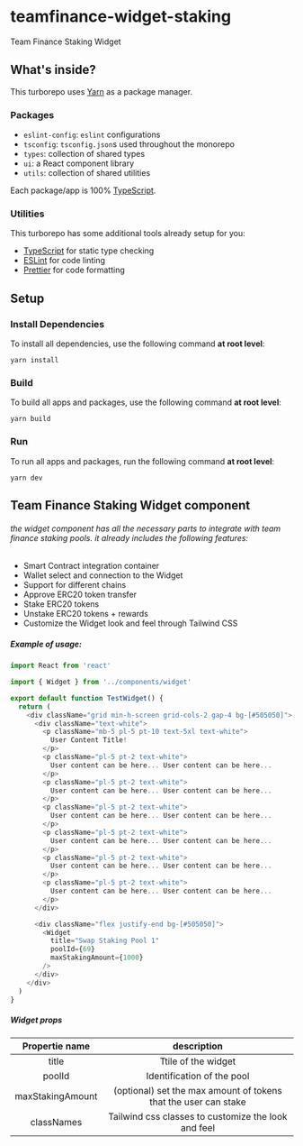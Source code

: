 # teamfinance-widget-staking
Team Finance Staking Widget

## What's inside?

This turborepo uses [Yarn](https://classic.yarnpkg.com/lang/en/) as a package manager.

### Packages

- `eslint-config`: `eslint` configurations
- `tsconfig`: `tsconfig.json`s used throughout the monorepo
- `types`: collection of shared types
- `ui`: a React component library
- `utils`: collection of shared utilities

Each package/app is 100% [TypeScript](https://www.typescriptlang.org/).

### Utilities

This turborepo has some additional tools already setup for you:

- [TypeScript](https://www.typescriptlang.org/) for static type checking
- [ESLint](https://eslint.org/) for code linting
- [Prettier](https://prettier.io) for code formatting

## Setup

### Install Dependencies

To install all dependencies, use the following command **at root level**:

```
yarn install
```

### Build

To build all apps and packages, use the following command **at root level**:

```
yarn build
```

### Run

To run all apps and packages, run the following command **at root level**:

```
yarn dev
```

## Team Finance Staking Widget component 

######   the widget component has all the necessary parts to integrate with team finance staking pools. it already includes the following features:

 - Smart Contract integration container
 - Wallet select and connection to the Widget
 - Support for different chains
 - Approve ERC20 token transfer
 - Stake ERC20 tokens
 - Unstake ERC20 tokens + rewards
 - Customize the Widget look and feel through Tailwind CSS

##### Example of usage:
```javascript
import React from 'react'

import { Widget } from '../components/widget'

export default function TestWidget() {
  return (
    <div className="grid min-h-screen grid-cols-2 gap-4 bg-[#505050]">
      <div className="text-white">
        <p className="mb-5 pl-5 pt-10 text-5xl text-white">
          User Content Title!
        </p>
        <p className="pl-5 pt-2 text-white">
          User content can be here... User content can be here...
        </p>
        <p className="pl-5 pt-2 text-white">
          User content can be here... User content can be here...
        </p>
        <p className="pl-5 pt-2 text-white">
          User content can be here... User content can be here...
        </p>
        <p className="pl-5 pt-2 text-white">
          User content can be here... User content can be here...
        </p>
        <p className="pl-5 pt-2 text-white">
          User content can be here... User content can be here...
        </p>
        <p className="pl-5 pt-2 text-white">
          User content can be here... User content can be here...
        </p>
      </div>

      <div className="flex justify-end bg-[#505050]">
        <Widget
          title="Swap Staking Pool 1"
          poolId={69}
          maxStakingAmount={1000}
        />
      </div>
    </div>
  )
}

```

##### Widget props

| Propertie name  | description   |
| :------------: | :------------: |
| title  |  Ttile of the widget  |
| poolId  |  Identification of the pool  |
|  maxStakingAmount |  (optional) set the max amount of tokens that the user can stake |
|   classNames |  Tailwind css classes to customize the look and feel |



